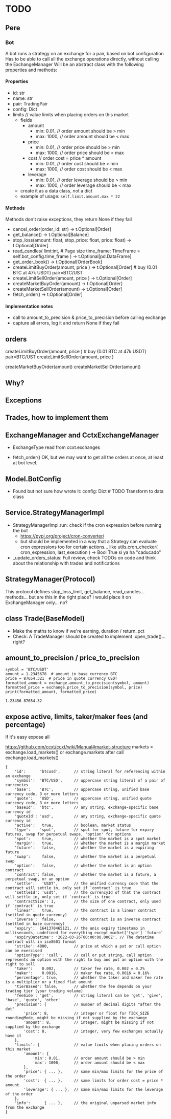 # TODO

## Pere

### Bot

A bot runs a strategy on an exchange for a pair, based on bot configuration
Has to be able to call all the exchange operations directly, without calling the ExchangeManager
Will be an abstract class with the following properties and methods:

#### Properties

- id: str
- name: str
- pair: TradingPair
- config: Dict
- limits                  // value limits when placing orders on this market
  - fields
    - amount
        - min: 0.01,      // order amount should be > min
        - max: 1000,      // order amount should be < max
    - price
        - min: 0.01,      // order price should be > min
        - max: 1000,      // order price should be < max
    - cost                // order cost = price * amount
        - min: 0.01,      // order cost should be > min
        - max: 1000,      // order cost should be < max
    - leverage
        - min: 0.01,      // order leverage should be > min
        - max: 1000,      // order leverage should be < max
  - create it as a data class, not a dict
  - example of usage: `self.limit.amount.max * 22`


#### Methods

Methods don't raise exceptions, they return None if they fail

- cancel_order(order_id: str) -> t.Optional[Order]
- get_balance() -> t.Optional[Balance]
- stop_loss(amount: float, stop_price: float, price: float) -> t.Optional[Order]
- read_candles(
          limt:int, # Page size
          time_frame: TimeFrame = self.bot_config.time_frame
      ) -> t.Optional[pd.DataFrame]
- get_order_book() -> t.Optional[OrderBook]
- createLimitBuyOrder(amount, price ) -> t.Optional[Order] # buy (0.01 BTC at 47k USDT)  pair=BTC/UST
- createLimitSellOrder(amount, price ) -> t.Optional[Order]
- createMarketBuyOrder(amount) -> t.Optional[Order]
- createMarketSellOrder(amount) -> t.Optional[Order]
- fetch_order() -> t.Optional[Order]
 
#### Implementation notes

- call to amount_to_precision & price_to_precision before calling exchange
- capture all errors, log it and return None if they fail


## orders

createLimitBuyOrder(amount, price ) # buy (0.01 BTC at 47k USDT)  pair=BTC/UST
createLimitSellOrder(amount, price )

createMarketBuyOrder(amount)
createMarketSellOrder(amount)

## Why?


## Exceptions


## Trades, how to implement them

## ExchangeManager and CctxExchangeManager
- ExchangeType read from ccxt.exchanges

- fetch_order() OK,  but we may want to get all the orders at once, at least at bot level.


## Model.BotConfig
- Found but not sure how wrote it: config: Dict  # TODO Transform to data class


## Service.StrategyManagerImpl
- StrategyManagerImpl.run: check if the cron expression before running the bot
  - https://pypi.org/project/cron-converter/
  - but should be implemented in a way that a Strategy can evaluate cron expressions too for certain actions... like utils.cron_checker( cron_expression, last_execution ) -> Bool True si ya ha "caducado" 
- _update_orders_status: Full review, check TODOs on code and think about the relationship with trades and notifications

## StrategyManager(Protocol)

This protocol defines stop_loss_limit, get_balance, read_candles... methods... but are this in the right place? I would place it on ExchangeManager only... no?


## class Trade(BaseModel)
- Make the maths to know if we're earning, duration / return_pct
- Check: A TradeManager should be created to implement .open_trade()... right?


## amount_to_precision / price_to_precision

```
symbol = 'BTC/USDT'
amount = 1.2345678  # amount in base currency BTC
price = 87654.321  # price in quote currency USDT
formatted_amount = exchange.amount_to_precision(symbol, amount)
formatted_price = exchange.price_to_precision(symbol, price)
print(formatted_amount, formatted_price)

1.23456 87654.32
```

## expose active, limits, taker/maker fees (and percentage) 

If it's easy expose all

https://github.com/ccxt/ccxt/wiki/Manual#market-structure
markets = exchange.load_markets()
or exchange.markets after call exchange.load_markets()

```
{
    'id':      'btcusd',      // string literal for referencing within an exchange
    'symbol':  'BTC/USD',     // uppercase string literal of a pair of currencies
    'base':    'BTC',         // uppercase string, unified base currency code, 3 or more letters
    'quote':   'USD',         // uppercase string, unified quote currency code, 3 or more letters
    'baseId':  'btc',         // any string, exchange-specific base currency id
    'quoteId': 'usd',         // any string, exchange-specific quote currency id
    'active':   true,         // boolean, market status
    'type':    'spot',        // spot for spot, future for expiry futures, swap for perpetual swaps, 'option' for options
    'spot':     true,         // whether the market is a spot market
    'margin':   true,         // whether the market is a margin market
    'future':   false,        // whether the market is a expiring future
    'swap':     false,        // whether the market is a perpetual swap
    'option':   false,        // whether the market is an option contract
    'contract': false,        // whether the market is a future, a perpetual swap, or an option
    'settle':   'USDT',       // the unified currency code that the contract will settle in, only set if `contract` is true
    'settleId': 'usdt',       // the currencyId of that the contract will settle in, only set if `contract` is true
    'contractSize': 1,        // the size of one contract, only used if `contract` is true
    'linear':   true,         // the contract is a linear contract (settled in quote currency)
    'inverse':  false,        // the contract is an inverse contract (settled in base currency)
    'expiry':  1641370465121, // the unix expiry timestamp in milliseconds, undefined for everything except market['type'] `future`
    'expiryDatetime': '2022-03-26T00:00:00.000Z', // The datetime contract will in iso8601 format
    'strike': 4000,           // price at which a put or call option can be exercised
    'optionType': 'call',     // call or put string, call option represents an option with the right to buy and put an option with the right to sell
    'taker':    0.002,        // taker fee rate, 0.002 = 0.2%
    'maker':    0.0016,       // maker fee rate, 0.0016 = 0.16%
    'percentage': true,       // whether the taker and maker fee rate is a multiplier or a fixed flat amount
    'tierBased': false,       // whether the fee depends on your trading tier (your trading volume)
    'feeSide': 'get',         // string literal can be 'get', 'give', 'base', 'quote', 'other'
    'precision': {            // number of decimal digits "after the dot"
        'price': 8,           // integer or float for TICK_SIZE roundingMode, might be missing if not supplied by the exchange
        'amount': 8,          // integer, might be missing if not supplied by the exchange
        'cost': 8,            // integer, very few exchanges actually have it
    },
    'limits': {               // value limits when placing orders on this market
        'amount': {
            'min': 0.01,      // order amount should be > min
            'max': 1000,      // order amount should be < max
        },
        'price': { ... },     // same min/max limits for the price of the order
        'cost':  { ... },     // same limits for order cost = price * amount
        'leverage': { ... },  // same min/max limits for the leverage of the order
    },
    'info':      { ... },     // the original unparsed market info from the exchange
}

```

